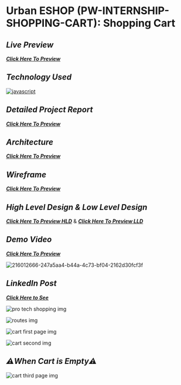 # Urban ESHOP (PW-INTERNSHIP-SHOPPING-CART): Shopping Cart

## _Live Preview_
_**[Click Here To Preview](https://shopping-cart-project534375.netlify.app)**_

## _Technology Used_
[![javascript](https://img.shields.io/badge/reactjs-black?style=for-the-badge&logo=react&logoColor=blue)]()

## _Detailed Project Report_
_**[Click Here To Preview](https://drive.google.com/file/d/1xnvn8HXD9tDgUwe8PSd6yWNX4DEuzFSQ/view?usp=sharing)**_

## _Architecture_
_**[Click Here To Preview](https://drive.google.com/file/d/19EjF7U_a1c0hsKfG4BcjBA5tKzqWI93L/view?usp=drive_link)**_

## _Wireframe_
_**[Click Here To Preview](https://drive.google.com/file/d/1Y1oraNHCmB1bUcNnuW4Cws2YjiwhegcJ/view?usp=drive_link)**_

## _High Level Design & Low Level Design_
_**[Click Here To Preview HLD](https://drive.google.com/file/d/1LWlabURh7PEizC3Ckut5W79wzBLAq0T-/view?usp=drive_link)**_ & _**[Click Here To Preview LLD](https://drive.google.com/file/d/1TVhLnCKeCfKWpRvBFV77WF-AGDeNW8YW/view?usp=drive_link)**_

## _Demo Video_
_**[Click Here To Preview](https://drive.google.com/file/d/11p71ZCkhSrLTMGieIdjuxkGXawMqS7fi/view?usp=drive_link)**_

![216012666-247a5aa4-b44a-4c73-bf04-2162d30fcf3f](https://github.com/sahil-rawat-2110/PW-INTERNSHIP-SHOPPING-CART/assets/124564195/dd423a20-6764-41d4-9958-d09b9c428db3)


## _LinkedIn Post_
_**[Click Here to See](https://www.linkedin.com/posts/sahil-rawat-49369b24b_internship-pwskills-reactjs-activity-7099057504311013376-doTm?utm_source=share&utm_medium=member_android)**_

![pro tech shopping img](https://github.com/sahil-rawat-2110/PW-INTERNSHIP-SHOPPING-CART/assets/124564195/2ed97c5d-1bbb-4ca4-b34f-0056333a0cc3)

![routes img](https://github.com/sahil-rawat-2110/PW-INTERNSHIP-SHOPPING-CART/assets/124564195/6925858d-12ae-49ad-bb9a-a4f7c7a1f848)

![cart first page img](https://github.com/sahil-rawat-2110/PW-INTERNSHIP-SHOPPING-CART/assets/124564195/51579cb8-1634-429a-8adb-0e736dab4002)

![cart second img](https://github.com/sahil-rawat-2110/PW-INTERNSHIP-SHOPPING-CART/assets/124564195/ab5d5ca9-97e6-449e-ab43-8fd9eb370077)

## _⚠️When Cart is Empty⚠️_

![cart third page img](https://github.com/sahil-rawat-2110/PW-INTERNSHIP-SHOPPING-CART/assets/124564195/e676599e-c847-429d-b5e0-bf4dad5adf29)

